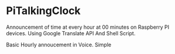 # PiTalkingClock
Announcement of time at every hour at 00 minutes on Raspberry PI devices. Using Google Translate API And Shell Script.

Basic Hourly annoucement in Voice. Simple 
